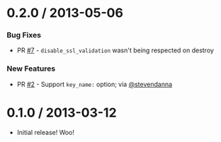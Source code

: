 # 0.2.0 / 2013-05-06

### Bug Fixes

* PR [#7]() - `disable_ssl_validation` wasn't being respected on destroy

### New Features

* PR [#2]() - Support `key_name:` option; via [@stevendanna]()


# 0.1.0 / 2013-03-12

* Initial release! Woo!
